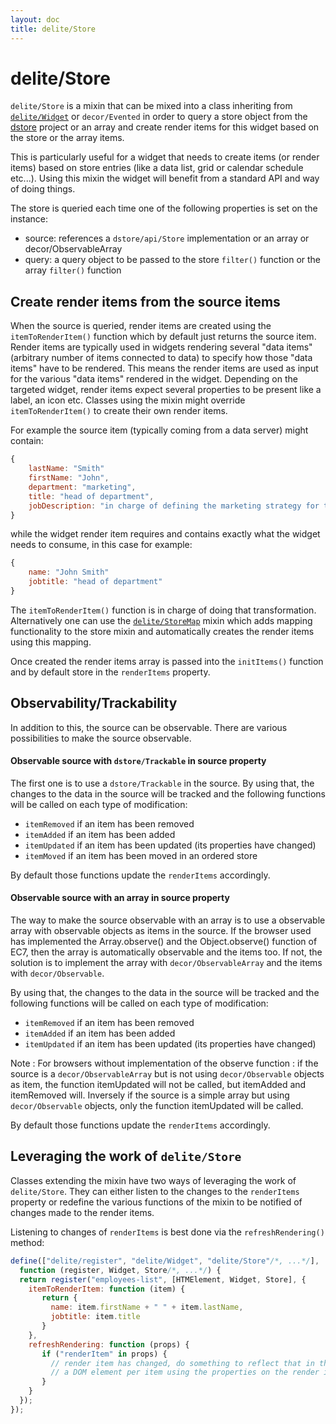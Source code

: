 ```yaml
---
layout: doc
title: delite/Store
---
```


# delite/Store

`delite/Store` is a mixin that can be mixed into a class inheriting from [`delite/Widget`](Widget.md) or `decor/Evented`
in order to query a store object from the [dstore](http://dstorejs.io/) project or an array and create render items for this
widget based on the store or the array items.

This is particularly useful for a widget that needs to create items (or render items) based on store entries
(like a data list, grid or calendar schedule etc...). Using this mixin the widget will benefit from a standard API and
way of doing things.

The store is queried each time one of the following properties is set on the instance:

* source: references a `dstore/api/Store` implementation or an array or decor/ObservableArray
* query: a query object to be passed to the store `filter()` function or the array `filter()` function

## Create render items from the source items

When the source is queried, render items are created using the `itemToRenderItem()` function which by default just returns the
source item. Render items are typically used in widgets rendering several "data items" (arbitrary number of items
connected to data) to specify how those "data items" have to be rendered. This means the render items are used as input
for the various "data items" rendered in the widget. Depending on the targeted widget, render items expect several
properties to be present like a label, an icon etc. Classes using the mixin might override `itemToRenderItem()` to create
their own render items.

For example the source item (typically coming from a data server) might contain:

```js
{
    lastName: "Smith"
    firstName: "John",
    department: "marketing",
    title: "head of department",
    jobDescription: "in charge of defining the marketing strategy for the company"
}
```

while the widget render item requires and contains exactly what the widget needs to consume, in this case for example:

```js
{
    name: "John Smith"
    jobtitle: "head of department"
}
```

The `itemToRenderItem()` function is in charge of doing that transformation. Alternatively one can use the 
[`delite/StoreMap`](StoreMap.md) mixin which adds mapping functionality to the store mixin and automatically creates the 
render items using this mapping.

Once created the render items array is passed into the `initItems()` function and by default store in the
`renderItems` property.

## Observability/Trackability

In addition to this, the source can be observable.
There are various possibilities to make the source observable.

#### Observable source with `dstore/Trackable` in source property

The first one is to use a `dstore/Trackable` in the source.
By using that, the changes to the data in the source will be tracked and the following functions will be called on each
type of modification:

* `itemRemoved` if an item has been removed
* `itemAdded` if an item has been added
* `itemUpdated` if an item has been updated (its properties have changed)
* `itemMoved` if an item has been moved in an ordered store

By default those functions update the `renderItems` accordingly.

#### Observable source with an array in source property

The way to make the source observable with an array is to use a observable array with observable objects as items
in the source.
If the browser used has implemented the Array.observe() and the Object.observe() function of EC7, then the array is
automatically observable and the items too.
If not, the solution is to implement the array with `decor/ObservableArray` and the items with `decor/Observable`.

By using that, the changes to the data in the source will be tracked and the following functions will be called on each
type of modification:

* `itemRemoved` if an item has been removed
* `itemAdded` if an item has been added
* `itemUpdated` if an item has been updated (its properties have changed)

Note : For browsers without implementation of the observe function : if the source is a `decor/ObservableArray` but is not
using `decor/Observable` objects as item, the function itemUpdated will not be called, but itemAdded and itemRemoved will.
Inversely if the source is a simple array but using `decor/Observable` objects, only the function itemUpdated will be
called.

By default those functions update the `renderItems` accordingly.

## Leveraging the work of `delite/Store`

Classes extending the mixin have two ways of leveraging the work of `delite/Store`. They can either listen to the changes
to the `renderItems` property or redefine the various functions of the mixin to be notified of changes made to the render
items.

Listening to changes of `renderItems` is best done via the `refreshRendering()` method:

```js
define(["delite/register", "delite/Widget", "delite/Store"/*, ...*/], 
  function (register, Widget, Store/*, ...*/) {
  return register("employees-list", [HTMElement, Widget, Store], {
   	itemToRenderItem: function (item) {
   	   return {
   	     name: item.firstName + " " + item.lastName,
   	     jobtitle: item.title
   	   }
	},
    refreshRendering: function (props) {
       if ("renderItem" in props) {
         // render item has changed, do something to reflect that in the rendering by adding for example
         // a DOM element per item using the properties on the render item 
       }
    }
  });
});
```

